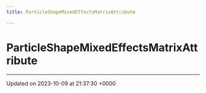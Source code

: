 ```yaml
---
title: ParticleShapeMixedEffectsMatrixAttribute

---
```


# ParticleShapeMixedEffectsMatrixAttribute





-------------------------------

Updated on 2023-10-09 at 21:37:30 +0000